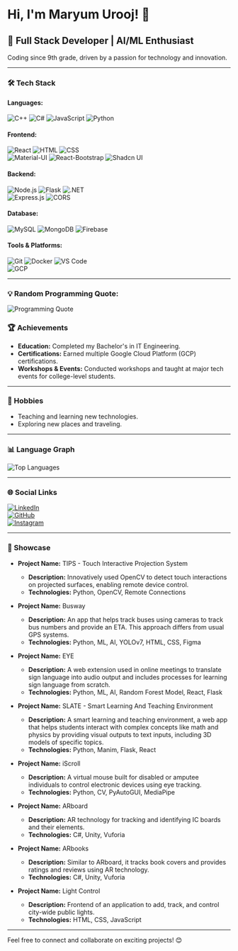 # Hi, I'm Maryum Urooj! 👋

## 🌟 Full Stack Developer | AI/ML Enthusiast  
Coding since 9th grade, driven by a passion for technology and innovation.  

---

### 🛠️ Tech Stack

#### **Languages:**  
![C++](https://img.shields.io/badge/-C++-00599C?logo=c%2B%2B&logoColor=white) ![C#](https://img.shields.io/badge/-C%23-239120?logo=csharp&logoColor=white) ![JavaScript](https://img.shields.io/badge/-JavaScript-F7DF1E?logo=javascript&logoColor=black) ![Python](https://img.shields.io/badge/-Python-3776AB?logo=python&logoColor=white)

#### **Frontend:**  
![React](https://img.shields.io/badge/-React-61DAFB?logo=react&logoColor=black) ![HTML](https://img.shields.io/badge/-HTML5-E34F26?logo=html5&logoColor=white) ![CSS](https://img.shields.io/badge/-CSS3-1572B6?logo=css3&logoColor=white)  
![Material-UI](https://img.shields.io/badge/-Material--UI-0081CB?logo=mui&logoColor=white) ![React-Bootstrap](https://img.shields.io/badge/-React--Bootstrap-7952B3?logo=bootstrap&logoColor=white) ![Shadcn UI](https://img.shields.io/badge/-Shadcn%20UI-5B21B6?logo=tailwindcss&logoColor=white)

#### **Backend:**  
![Node.js](https://img.shields.io/badge/-Node.js-339933?logo=nodedotjs&logoColor=white) ![Flask](https://img.shields.io/badge/-Flask-000000?logo=flask&logoColor=white) ![.NET](https://img.shields.io/badge/-.NET-512BD4?logo=dotnet&logoColor=white)  
![Express.js](https://img.shields.io/badge/-Express.js-000000?logo=express&logoColor=white) ![CORS](https://img.shields.io/badge/-CORS-2C3E50?logo=cors&logoColor=white)

#### **Database:**  
![MySQL](https://img.shields.io/badge/-MySQL-4479A1?logo=mysql&logoColor=white) ![MongoDB](https://img.shields.io/badge/-MongoDB-47A248?logo=mongodb&logoColor=white) ![Firebase](https://img.shields.io/badge/-Firebase-FFCA28?logo=firebase&logoColor=black)

#### **Tools & Platforms:**  
![Git](https://img.shields.io/badge/-Git-F05032?logo=git&logoColor=white) ![Docker](https://img.shields.io/badge/-Docker-2496ED?logo=docker&logoColor=white) ![VS Code](https://img.shields.io/badge/-VS%20Code-007ACC?logo=visualstudiocode&logoColor=white)  
![GCP](https://img.shields.io/badge/-Google%20Cloud-4285F4?logo=googlecloud&logoColor=white)

---


### 💡 Random Programming Quote:
![Programming Quote](https://quotes-github-readme.vercel.app/api?type=horizontal)


### 🏆 Achievements
- **Education:** Completed my Bachelor's in IT Engineering.  
- **Certifications:** Earned multiple Google Cloud Platform (GCP) certifications.  
- **Workshops & Events:** Conducted workshops and taught at major tech events for college-level students.  

---

### 🌈 Hobbies
- Teaching and learning new technologies.  
- Exploring new places and traveling.  

---

### 📊 Language Graph
![Top Languages](https://github-readme-stats.vercel.app/api/top-langs/?username=maryumurooj&layout=compact&theme=radical)

---

### 🌐 Social Links
[![LinkedIn](https://img.shields.io/badge/-LinkedIn-0077B5?logo=linkedin&logoColor=white)](https://linkedin.com/in/maryumurooj)  
[![GitHub](https://img.shields.io/badge/-GitHub-181717?logo=github&logoColor=white)](https://github.com/maryumurooj)  
[![Instagram](https://img.shields.io/badge/-Instagram-E4405F?logo=instagram&logoColor=white)](https://instagram.com/maryumurooj)

---

### 🚀 Showcase

- **Project Name:** TIPS - Touch Interactive Projection System
  - **Description:** Innovatively used OpenCV to detect touch interactions on projected surfaces, enabling remote device control.  
  - **Technologies:** Python, OpenCV, Remote Connections

- **Project Name:** Busway  
  - **Description:** An app that helps track buses using cameras to track bus numbers and provide an ETA. This approach differs from usual GPS systems.  
  - **Technologies:** Python, ML, AI, YOLOv7, HTML, CSS, Figma

- **Project Name:** EYE  
  - **Description:** A web extension used in online meetings to translate sign language into audio output and includes processes for learning sign language from scratch.  
  - **Technologies:** Python, ML, AI, Random Forest Model, React, Flask

- **Project Name:** SLATE - Smart Learning And Teaching Environment
  - **Description:** A smart learning and teaching environment, a web app that helps students interact with complex concepts like math and physics by providing visual outputs to text inputs, including 3D models of specific topics.  
  - **Technologies:** Python, Manim, Flask, React

- **Project Name:** iScroll  
  - **Description:** A virtual mouse built for disabled or amputee individuals to control electronic devices using eye tracking.  
  - **Technologies:** Python, CV, PyAutoGUI, MediaPipe

- **Project Name:** ARboard  
  - **Description:** AR technology for tracking and identifying IC boards and their elements.  
  - **Technologies:** C#, Unity, Vuforia

- **Project Name:** ARbooks  
  - **Description:** Similar to ARboard, it tracks book covers and provides ratings and reviews using AR technology.  
  - **Technologies:** C#, Unity, Vuforia

- **Project Name:** Light Control  
  - **Description:** Frontend of an application to add, track, and control city-wide public lights.  
  - **Technologies:** HTML, CSS, JavaScript


---

Feel free to connect and collaborate on exciting projects! 😊

